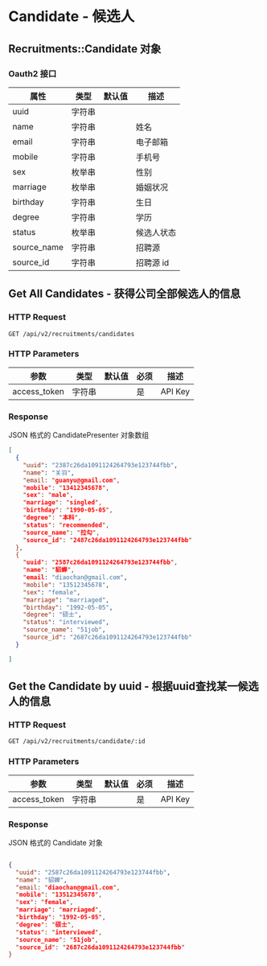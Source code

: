 # Candidate - 候选人

## Recruitments::Candidate 对象

### Oauth2 接口

属性      | 类型   | 默认值 | 描述
----------|--------|--------|------|
uuid      | 字符串 |        |
name      | 字符串 |        | 姓名
email     | 字符串 |        | 电子邮箱
mobile    | 字符串 |        | 手机号
sex       | 枚举串 |        | 性别
marriage    | 枚举串 |        | 婚姻状况
birthday    | 字符串 |        | 生日
degree      | 字符串 |        | 学历
status      | 枚举串 |        | 候选人状态
source_name | 字符串 |        | 招聘源
source_id   | 字符串 |        | 招聘源 id


## Get All Candidates - 获得公司全部候选人的信息

### HTTP Request

`GET /api/v2/recruitments/candidates`

### HTTP Parameters

参数       | 类型       | 默认值 | 必须 | 描述
-----------|------------|--------|------|----------------------------|
access_token | 字符串     |        | 是   | API Key
### Response

JSON 格式的 CandidatePresenter 对象数组

```json
[
  {
    "uuid": "2387c26da1091124264793e123744fbb",
    "name": "关羽",
    "email: "guanyu@gmail.com",
    "mobile": "13412345678",
    "sex": "male",
    "marriage": "singled",
    "birthday": "1990-05-05",
    "degree": "本科",
    "status": "recommended",
    "source_name": "拉勾",
    "source_id": "2487c26da1091124264793e123744fbb"
  },
  {
    "uuid": "2587c26da1091124264793e123744fbb",
    "name": "貂蝉",
    "email: "diaochan@gmail.com",
    "mobile": "13512345678",
    "sex": "female",
    "marriage": "marriaged",
    "birthday": "1992-05-05",
    "degree": "硕士",
    "status": "interviewed",
    "source_name": "51job",
    "source_id": "2687c26da1091124264793e123744fbb"
  }

]
```


## Get the Candidate by uuid - 根据uuid查找某一候选人的信息

### HTTP Request

`GET /api/v2/recruitments/candidate/:id`

### HTTP Parameters

参数       | 类型       | 默认值 | 必须 | 描述
-----------|------------|--------|------|----------------------------|
access_token | 字符串     |        | 是   | API Key

### Response

JSON 格式的 Candidate 对象

```json

{
  "uuid": "2587c26da1091124264793e123744fbb",
  "name": "貂蝉",
  "email: "diaochan@gmail.com",
  "mobile": "13512345678",
  "sex": "female",
  "marriage": "marriaged",
  "birthday": "1992-05-05",
  "degree": "硕士",
  "status": "interviewed",
  "source_name": "51job",
  "source_id": "2687c26da1091124264793e123744fbb"
}
```
